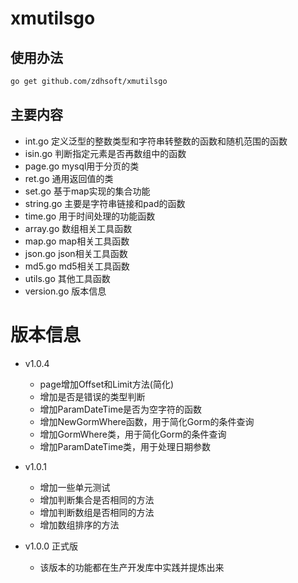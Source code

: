 # xmutilsgo
## 使用办法
```bash
go get github.com/zdhsoft/xmutilsgo
```
## 主要内容
- int.go 定义泛型的整数类型和字符串转整数的函数和随机范围的函数
- isin.go 判断指定元素是否再数组中的函数
- page.go mysql用于分页的类
- ret.go 通用返回值的类
- set.go 基于map实现的集合功能
- string.go 主要是字符串链接和pad的函数
- time.go 用于时间处理的功能函数
- array.go 数组相关工具函数
- map.go map相关工具函数
- json.go json相关工具函数
- md5.go md5相关工具函数
- utils.go 其他工具函数
- version.go 版本信息


# 版本信息
- v1.0.4
  - page增加Offset和Limit方法(简化)
  - 增加是否是错误的类型判断
  - 增加ParamDateTime是否为空字符的函数
  - 增加NewGormWhere函数，用于简化Gorm的条件查询
  - 增加GormWhere类，用于简化Gorm的条件查询
  - 增加ParamDateTime类，用于处理日期参数
- v1.0.1
  - 增加一些单元测试
  - 增加判断集合是否相同的方法
  - 增加判断数组是否相同的方法
  - 增加数组排序的方法

- v1.0.0 正式版
  - 该版本的功能都在生产开发库中实践并提炼出来
